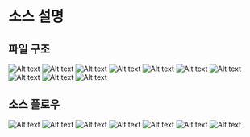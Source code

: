 # 소스 설명

파일 구조
-------------
![Alt text](/readme_images/file/couponapp.png)
![Alt text](/readme_images/file/viewcontroller.png)
![Alt text](/readme_images/file/view.png)
![Alt text](/readme_images/file/model.png)
![Alt text](/readme_images/file/cell.png)
![Alt text](/readme_images/file/signleton.png)
![Alt text](/readme_images/file/sqlite3.png)
![Alt text](/readme_images/file/protocol.png)
![Alt text](/readme_images/file/etc.png)
![Alt text](/readme_images/file/button.png)


소스 플로우
-------------
![Alt text](/readme_images/flow/viewcontroller_flow.png)
![Alt text](/readme_images/flow/startview_flow.png)
![Alt text](/readme_images/flow/loginview_flow.png)
![Alt text](/readme_images/flow/signupview_flow.png)
![Alt text](/readme_images/flow/main_flow.png)
![Alt text](/readme_images/flow/findmerchant_flow.png)
![Alt text](/readme_images/flow/usermerchant_flow.png)
